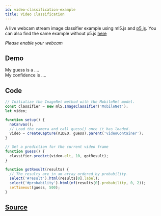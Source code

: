 ```yaml
---
id: video-classification-example
title: Video Classification
---
```


A live webcam stream image classifier example using ml5.js and [p5.js](https://p5js.org/). You can also find the same example without p5.js [here](https://github.com/ml5js/ml5-examples)

*Please enable your webcam*

## Demo

<div class="example">
  <style>
    .example video{
      width: 400;
      height: 400;
    }
  </style>
  <div id="videoContainer"></div>
  <p>My guess is a <span id="result">...</span>.
  <br/>My confidence is <span id="probability">...</span>.
  </p>
</div>

<script src="assets/scripts/example-video-classification.js"></script>

## Code

```javascript
// Initialize the ImageNet method with the MobileNet model.
const classifier = new ml5.ImageClassifier('MobileNet');
let video;

function setup() {
  noCanvas();
  // Load the camera and call guess() once it has loaded.
  video = createCapture(VIDEO, guess).parent('videoContainer');
}

// Get a prediction for the current video frame
function guess() {
  classifier.predict(video.elt, 10, gotResult);
}

function gotResult(results) {
  // The results are in an array ordered by probability.
  select('#result').html(results[0].label);
  select('#probability').html(nf(results[0].probability, 0, 2));
  setTimeout(guess, 500);
}
```

## [Source](https://github.com/ml5js/ml5-examples/tree/master/p5js/01_ImageNet_Camera)

